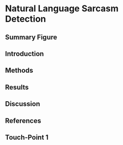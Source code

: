 # Natural Language Sarcasm Detection

## Summary Figure

## Introduction

## Methods

## Results

## Discussion

## References

## Touch-Point 1
